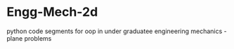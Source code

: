 # Engg-Mech-2d
python code segments for oop in under graduatee engineering mechanics - plane problems
